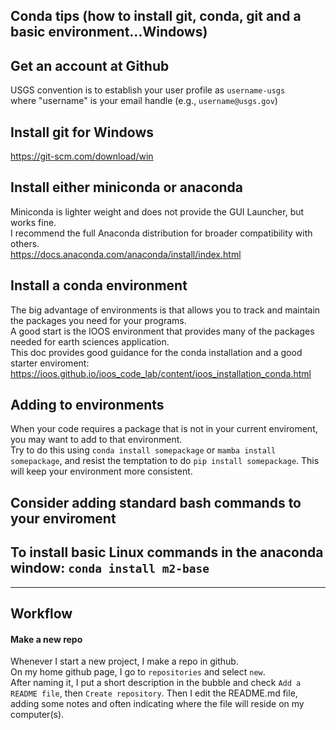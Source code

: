 ## Conda tips (how to install git, conda, git and a basic environment...Windows)

## Get an account at Github
USGS convention is to establish your user profile as `username-usgs`  
where "username" is your email handle (e.g., `username@usgs.gov`)  

## Install git for Windows
https://git-scm.com/download/win  
## Install either miniconda or anaconda  
Miniconda is lighter weight and does not provide the GUI Launcher, but works fine.  
I recommend the full Anaconda distribution for broader compatibility with others.  
https://docs.anaconda.com/anaconda/install/index.html  
## Install a conda environment
The big advantage of environments is that allows you to track and maintain the packages you need for your programs.  
A good start is the IOOS environment that provides many of the packages needed for earth sciences application.  
This doc provides good guidance for the conda installation and a good starter enviroment:  
https://ioos.github.io/ioos_code_lab/content/ioos_installation_conda.html  

## Adding to environments  
When your code requires a package that is not in your current enviroment, you may want to add to that environment.  
Try to do this using `conda install somepackage` or `mamba install somepackage`, and resist the temptation to do `pip install somepackage`. This will keep your environment more consistent.  

## Consider adding standard bash commands to your enviroment  

To install basic Linux commands in the anaconda window: `conda install m2-base` 
---
---
## Workflow
#### Make a new repo
Whenever I start a new project, I make a repo in github.  
On my home github page, I go to `repositories` and select `new`.  
After naming it, I put a short description in the bubble and check `Add a README file`, then `Create repository`. Then I edit the README.md file, adding some notes and often indicating where the file will reside on my computer(s).
